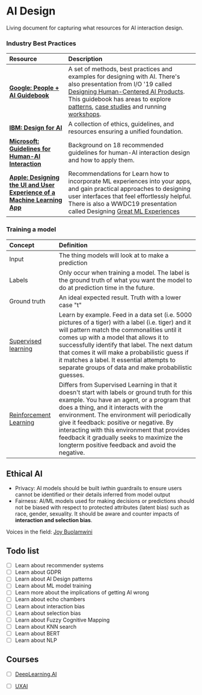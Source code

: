 # AI Design
Living document for capturing what resources for AI interaction design.

### Industry Best Practices
Resource  | Description
:------------- | :-------------
**[Google: People + AI Guidebook](https://pair.withgoogle.com/guidebook)** | A set of methods, best practices and examples for designing with AI. There's also presentation from I/O '19 called [Designing Human-Centered AI Products](https://www.youtube.com/watch?v=rf83vRxLWFQ&t=456s). This guidebook has areas to explore [patterns](https://pair.withgoogle.com/guidebook/case-studies), [case studies](https://pair.withgoogle.com/guidebook/case-studies) and running [workshops](https://pair.withgoogle.com/guidebook/workshop).
**[IBM: Design for AI](https://www.ibm.com/design/ai/)** | A collection of ethics, guidelines, and resources ensuring a unified foundation.
**[Microsoft: Guidelines for Human-AI Interaction](https://www.microsoft.com/en-us/research/publication/guidelines-for-human-ai-interaction/)** | Background on 18 recommended guidelines for human-AI interaction design and how to apply them.
**[Apple: Designing the UI and User Experience of a Machine Learning App](https://developer.apple.com/design/human-interface-guidelines/machine-learning/overview/introduction/)** | Recommendations for Learn how to incorporate ML experiences into your apps, and gain practical approaches to designing user interfaces that feel effortlessly helpful. There is also a WWDC19 presentation called Designing [Great ML Experiences](https://developer.apple.com/videos/play/wwdc2019/803/)

### Training a model
Concept  | Definition
:------------- | :-------------
Input | The thing models will look at to make a prediction
Labels | Only occur when training a model. The label is the ground truth of what you want the model to do at prediction time in the future. 
Ground truth | An ideal expected result. Truth with a lower case "t"
[Supervised learning](https://www.youtube.com/watch?v=3sdUF4p1U7I&t=570s)  | Learn by example. Feed in a data set (i.e. 5000 pictures of a tiger) with a label (i.e. tiger) and it will pattern match the commonalities until it comes up with a model that allows it to successfully identify that label. The next datum that comes it will make a probabilistic guess if it matches a label. It essential attempts to separate groups of data and make probabilistic guesses.
[Reinforcement Learning](https://www.youtube.com/watch?v=3sdUF4p1U7I&t=760s)  | Differs from Supervised Learning in that it doesn't start with labels or ground truth for this example. You have an agent, or a program that does a thing, and it interacts with the environment. The environment will periodically give it feedback: positive or negative. By interacting with this environment that provides feedback it gradually seeks to maximize the longterm positive feedback and avoid the negative.

## Ethical AI
- Privacy: AI models should be built iwthin guardrails to ensure users cannot be identified or their details inferred from model output
- Fairness: AI/ML models used for making decisions or predictions should not be biased with respect to protected attributes (latent bias) such as race, gender, sexuality. It should be aware and counter impacts of **interaction and selection bias**.

Voices in the field: [Joy Buolamwini](https://www.media.mit.edu/people/joyab/overview/)


## Todo list
- [ ] Learn about recommender systems
- [ ] Learn about GDPR
- [ ] Learn about AI Design patterns
- [ ] Learn about ML model training
- [ ] Learn more about the implications of getting AI wrong
- [ ] Learn about echo chambers
- [ ] Learn about interaction bias
- [ ] Learn about selection bias
- [ ] Learn about Fuzzy Cognitive Mapping
- [ ] Learn about KNN search
- [ ] Learn about BERT
- [ ] Learn about NLP

## Courses
- [ ] [DeepLearning.AI](https://www.deeplearning.ai/)
- [ ] [UXAI](https://www.uxai.design/)

